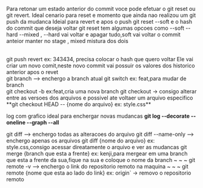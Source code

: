 
Para retonar um estado anterior do commit voce pode efetuar o git reset ou git revert.
Ideal cenario para  reset e momento que ainda nao realizou um git push da mudanca
Ideial para revert e apos o push 
git reset --soft e o hash do commit que deseja voltar 
git reset tem algumas opcoes como --soft --hard --mixed ,  --hard vai voltar e apagar tudo,soft vai voltar o commit anteior  manter  no stage , mixed mistura dos dois

</br>
git push revert <hash> ex: 343434, precisa colocar  o hash que quero voltar
Ele vai criar um novo comit,neste novo commit vai possuir os valores dos historico  anterior apos o revet 

</br>
git branch --> enchergo a branch atual
git switch <nome da branch> ex: feat,para mudar de branch
</br>
git checkout -b <none branch> ex:feat,cria uma nova branch
git checkout -> consigo alterar entre as versoes dos arquivos e possivel ate voltaer um arquivo especifico
**git checkout HEAD -- {nome do arquivo} ex: style.css**
</br>

log com grafico ideal para enchergar novas mudancas 
**git log --decorate --oneline --graph --all**

git diff --> enchergo todas as alteracoes do arquivo
git diff --name-only --> enchergo apenas os arquivos
git diff {nome do arquivo} ex: style.css,consigo acessar direatamente o arquivo e ver as mudancas git merge {branch que esta a frente} ex: kenji,para mergear em uma branch que esta a frente da sua,fique na sua e coloque o nome da branch
 ~ ~ ~ 
 git remote -v --> enchergo o link do repositorio remoto na maquina
 ~ ~ ~ 
 git remote {nome que esta ao lado do link} ex: origin` -> removo o repositorio remoto

